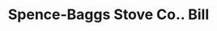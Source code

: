 ---
doi: 10.7916/D8Q25BC6
date_other: '1920'
date_other_textual: '1920'
form: printed ephemera
genre:
- Invoices
name:
- Spence-Baggs Stove Co.
object_in_context_url: https://biggert.cul.columbia.edu/items/view/ave_biggert_01312
subject_hierarchical_geographic:
- Martin's Ferry, Ohio, United States
subject_name:
- Spence-Baggs Stove Co.
title: Spence-Baggs Stove Co.. Bill
sort_title: Spence-Baggs Stove Co.. Bill
call_number: ave_biggert_01312
coordinates:
- 40.09916666666667,-80.72527777777778
pid: ave_biggert_01312
identifiers: ave_biggert_01312
thumbnail: https://derivativo-1.library.columbia.edu/iiif/2/ldpd:343319/full/!256,256/0/native.jpg
permalink: "/items/ave_biggert_01312/"
layout: iiif-image-page
---